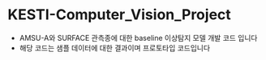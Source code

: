 # KESTI-Computer_Vision_Project

   + AMSU-A와 SURFACE 관측종에 대한 baseline 이상탐지 모델 개발 코드 입니다
   + 해당 코드는 샘플 데이터에 대한 결과이며 프로토타입 코드입니다
